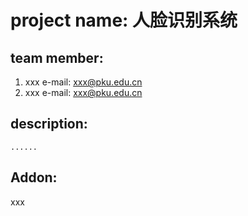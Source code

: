 # project name: 人脸识别系统

## team member:

1. xxx e-mail: xxx@pku.edu.cn
2. xxx e-mail: xxx@pku.edu.cn

## description:

    ......

## Addon:
xxx